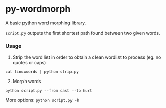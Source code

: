 py-wordmorph
============

A basic python word morphing library.

```script.py``` outputs the first shortest path found between two given words.


### Usage

1. Strip the word list in order to obtain a clean wordlist to process (eg. no quotes or caps)<br>
```
cat linuxwords | python strip.py
```
2. Morph words<br>
```
python script.py --from cast --to hurt
```

More options: ```python script.py -h```
